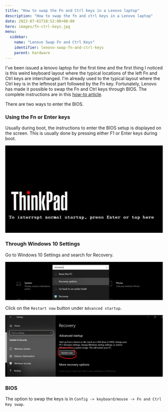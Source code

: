 ```yaml
---
title: "How to swap the Fn and Ctrl keys in a Lenovo laptop"
description: "How to swap the fn and ctrl keys in a Lenovo laptop"
date: 2022-07-01T18:52:00+08:00
hero: images/fn-ctrl-keys.jpg
menu:
  sidebar:
    name: "Lenovo Swap Fn and Ctrl Keys"
    identifier: lenovo-swap-fn-and-ctrl-keys
    parent: hardware
---
```


I've been issued a lenovo laptop for the first time and the first thing I
noticed is this weird keyboard layout where the typical locations of the left
Fn and Ctrl keys are interchanged. I'm already used to the typical layout where
the Ctrl key is in the leftmost part followed by the Fn key. Fortunately,
Lenovo has made it possible to swap the Fn and Ctrl keys through BIOS. The
complete instructions are in this
[how-to article](https://support.lenovo.com/us/en/solutions/ht074187-how-to-swap-the-fn-function-and-ctrl-control-keyboard-keys-in-bios).

There are two ways to enter the BIOS.

### Using the Fn or Enter keys

Usually during boot, the instructions to enter the BIOS setup is displayed
on the screen. This is usually done by pressing either F1 or Enter keys during
boot.

![boot screen](images/boot-screen.jpg)

### Through Windows 10 Settings

Go to Windows 10 Settings and search for Recovery.

![recovery search](images/recovery-search.png)

Click on the `Restart now` button under `Advanced startup`.

![restart now](images/restart.png)

### BIOS

The option to swap the keys is in
`Config -> keyboard/mouse -> Fn and Ctrl Key swap`.
